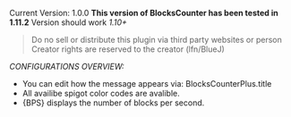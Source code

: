 Current Version: 1.0.0
**This version of BlocksCounter has been tested in 1.11.2**
Version should work _1.10+_


>Do no sell or distribute this plugin via third party websites or person
>Creator rights are reserved to the creator (lfn/BlueJ)


_CONFIGURATIONS OVERVIEW:_
- You can edit how the message appears via: BlocksCounterPlus.title
 - All availibe spigot color codes are avalible.
 - {BPS} displays the number of blocks per second.
